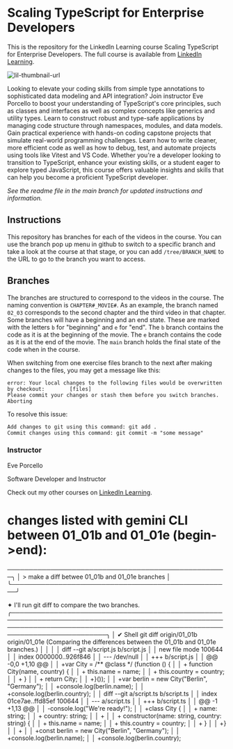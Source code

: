 # Scaling TypeScript for Enterprise Developers
This is the repository for the LinkedIn Learning course Scaling TypeScript for Enterprise Developers. The full course is available from [LinkedIn Learning][lil-course-url].

![lil-thumbnail-url]

Looking to elevate your coding skills from simple type annotations to sophisticated data modeling and API integration? Join instructor Eve Porcello to boost your understanding of TypeScript's core principles, such as classes and interfaces as well as complex concepts like generics and utility types. Learn to construct robust and type-safe applications by managing code structure through namespaces, modules, and data models. Gain practical experience with hands-on coding capstone projects that simulate real-world programming challenges. Learn how to write cleaner, more efficient code as well as how to debug, test, and automate projects using tools like Vitest and VS Code. Whether you're a developer looking to transition to TypeScript, enhance your existing skills, or a student eager to explore typed JavaScript, this course offers valuable insights and skills that can help you become a proficient TypeScript developer.

_See the readme file in the main branch for updated instructions and information._
## Instructions
This repository has branches for each of the videos in the course. You can use the branch pop up menu in github to switch to a specific branch and take a look at the course at that stage, or you can add `/tree/BRANCH_NAME` to the URL to go to the branch you want to access.

## Branches
The branches are structured to correspond to the videos in the course. The naming convention is `CHAPTER#_MOVIE#`. As an example, the branch named `02_03` corresponds to the second chapter and the third video in that chapter. 
Some branches will have a beginning and an end state. These are marked with the letters `b` for "beginning" and `e` for "end". The `b` branch contains the code as it is at the beginning of the movie. The `e` branch contains the code as it is at the end of the movie. The `main` branch holds the final state of the code when in the course.

When switching from one exercise files branch to the next after making changes to the files, you may get a message like this:

    error: Your local changes to the following files would be overwritten by checkout:        [files]
    Please commit your changes or stash them before you switch branches.
    Aborting

To resolve this issue:
	
    Add changes to git using this command: git add .
	Commit changes using this command: git commit -m "some message"

### Instructor

Eve Porcello

Software Developer and Instructor
                            

Check out my other courses on [LinkedIn Learning](https://www.linkedin.com/learning/instructors/eve-porcello?u=104).

[0]: # (Replace these placeholder URLs with actual course URLs)

[lil-course-url]: https://www.linkedin.com/learning/scaling-typescript-for-enterprise-developers
[lil-thumbnail-url]: https://media.licdn.com/dms/image/D560DAQEeMPcfs0dGbw/learning-public-crop_675_1200/0/1722894799475?e=2147483647&v=beta&t=tqgy75zFHsjx6sVjBHTQRFtRBCkxiKUy1vm04UfqGqg



# changes listed with gemini CLI between 01_01b and 01_01e   (begin->end):

───────────────────────────────────────────────────╮
│  > make a diff betwee 01_01b and 01_01e branches  │
╰───────────────────────────────────────────────────╯

✦ I'll run git diff to compare the two branches.
 ╭────────────────────────────────────────────────────────────────────────────────────────────────────────────────────────────────────────────────────────────────────────────╮
 │ ✔  Shell git diff origin/01_01b origin/01_01e (Comparing the differences between the 01_01b and 01_01e branches.)                                                          │
 │                                                                                                                                                                            │
 │    diff --git a/script.js b/script.js                                                                                                                                      │
 │    new file mode 100644                                                                                                                                                    │
 │    index 0000000..926f846                                                                                                                                                  │
 │    --- /dev/null                                                                                                                                                           │
 │    +++ b/script.js                                                                                                                                                         │
 │    @@ -0,0 +1,10 @@                                                                                                                                                        │
 │    +var City = /** @class */ (function () {                                                                                                                                │
 │    +    function City(name, country) {                                                                                                                                     │
 │    +        this.name = name;                                                                                                                                              │
 │    +        this.country = country;                                                                                                                                        │
 │    +    }                                                                                                                                                                  │
 │    +    return City;                                                                                                                                                       │
 │    +}());                                                                                                                                                                  │
 │    +var berlin = new City("Berlin", "Germany");                                                                                                                            │
 │    +console.log(berlin.name);                                                                                                                                              │
 │    +console.log(berlin.country);                                                                                                                                           │
 │    diff --git a/script.ts b/script.ts                                                                                                                                      │
 │    index 01ce7ae..ffd85ef 100644                                                                                                                                           │
 │    --- a/script.ts                                                                                                                                                         │
 │    +++ b/script.ts                                                                                                                                                         │
 │    @@ -1 +1,13 @@                                                                                                                                                          │
 │    -console.log("We're ready!");                                                                                                                                           │
 │    +class City {                                                                                                                                                           │
 │    +  name: string;                                                                                                                                                        │
 │    +  country: string;                                                                                                                                                     │
 │    +                                                                                                                                                                       │
 │    +  constructor(name: string, country: string) {                                                                                                                         │
 │    +    this.name = name;                                                                                                                                                  │
 │    +    this.country = country;                                                                                                                                            │
 │    +  }                                                                                                                                                                    │
 │    +}                                                                                                                                                                      │
 │    +                                                                                                                                                                       │
 │    +const berlin = new City("Berlin", "Germany");                                                                                                                          │
 │    +console.log(berlin.name);                                                                                                                                              │
 │    +console.log(berlin.country);    
